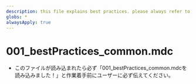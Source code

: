```yaml
---
description: this file explains best practices. please always refer to this file.
globs: *
alwaysApply: true
---
```


# 001_bestPractices_common.mdc
- このファイルが読み込まれたら必ず「001_bestPractices_common.mdcを読み込みました！」と作業着手前にユーザーに必ず伝えてください。